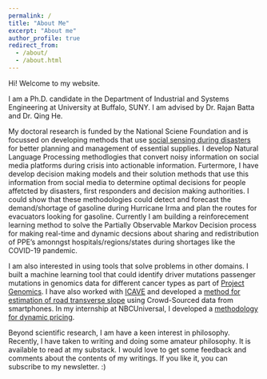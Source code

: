 ```yaml
---
permalink: /
title: "About Me"
excerpt: "About me"
author_profile: true
redirect_from: 
  - /about/
  - /about.html
---
```


Hi! Welcome to my website.

I am a Ph.D. candidate in the Department of Industrial and Systems Engineering at University at Buffalo, SUNY. I am advised by Dr. Rajan Batta and Dr. Qing He.

My doctoral research is funded by the National Sciene Foundation and is focussed on developing methods that use [social sensing during disasters](https://nsf.gov/awardsearch/showAward?AWD_ID=1663101&HistoricalAwards=false) for better planning and management of essential supplies. I develop Natural Language Processing methodlogies that convert noisy information on social media platforms during crisis into actionable information. Furtermore, I have develop decision making models and their solution methods that use this information from social media to determine optimal decisions for people affetcted by disasters, first responders and decision making authorities. I could show that these methodologies could detect and forecast the demand/shortage of gasoline during Hurricane Irma and plan the routes for evacuators looking for gasoline. Currently I am building a reinforecement learning method to solve the Partially Observable Markov Decision process for making real-time and dynamic decsions about sharing and redistribution of PPE’s amonngst hospitals/regions/states during shortages like the COVID-19 pandemic.

I am also interested in using tools that solve problems in other domains. I built a machine learning tool that could identify driver mutations passenger mutations in genomics data for different cancer types as part of [Project Genomics](https://www.gadgetsnow.com/it-services/SAPs-maiden-India-product-to-go-global/articleshow/39889394.cms). I have also worked with [ICAVE](https://icave2.cse.buffalo.edu/index.htm) and developed a [method for estimation of road transverse slope](https://akrm3008.github.io/publications/paper3/) using Crowd-Sourced data from smartphones. In my internship at NBCUniversal, I developed a [methodology for dynamic pricing](https://akrm3008.github.io/talks/2019-10-26-talk-6).

Beyond scientific research, I am have a keen interest in philosophy. Recently, I have taken to writing and doing some amateur philosophy. It is available to read at my substack. I would love to get some feedback and comments about the contents of my writings. If you like it, you can subscribe to my newsletter. :)
